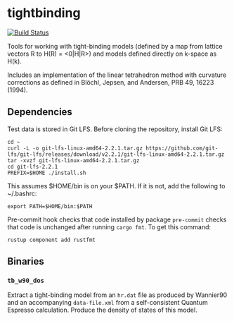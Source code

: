 # tightbinding

[![Build Status](https://travis-ci.org/tflovorn/tightbinding.svg?branch=master)](https://travis-ci.org/tflovorn/tightbinding)

Tools for working with tight-binding models (defined by a map from lattice
vectors R to H(R) = <0|H|R>) and models defined directly on k-space as H(k).

Includes an implementation of the linear tetrahedron method with curvature
corrections as defined in Blöchl, Jepsen, and Andersen, PRB 49, 16223 (1994).

## Dependencies

Test data is stored in Git LFS. Before cloning the repository, install Git LFS:

    cd ~
    curl -L -o git-lfs-linux-amd64-2.2.1.tar.gz https://github.com/git-lfs/git-lfs/releases/download/v2.2.1/git-lfs-linux-amd64-2.2.1.tar.gz
    tar -xvzf git-lfs-linux-amd64-2.2.1.tar.gz
    cd git-lfs-2.2.1
    PREFIX=$HOME ./install.sh

This assumes $HOME/bin is on your $PATH. If it is not, add the following to ~/.bashrc:

    export PATH=$HOME/bin:$PATH

Pre-commit hook checks that code installed by package `pre-commit` checks that
code is unchanged after running `cargo fmt`. To get this command:

    rustup component add rustfmt

## Binaries

### `tb_w90_dos`

Extract a tight-binding model from an `hr.dat` file as produced by Wannier90
and an accompanying `data-file.xml` from a self-consistent Quantum Espresso
calculation. Produce the density of states of this model.
